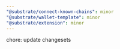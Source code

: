 ```yaml
---
"@substrate/connect-known-chains": minor
"@substrate/wallet-template": minor
"@substrate/extension": minor
---
```


chore: update changesets
